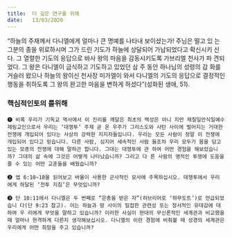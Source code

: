 ```yaml
---
title:  더 깊은 연구를 위해
date:   13/03/2020
---
```


“하늘의 주재께서 다니엘에게 얼마나 큰 명예를 나타내 보이셨는가! 주님은 떨고 있
는 그분의 종을 위로하시며 그가 드린 기도가 하늘에 상달되어 가납되었다고 확신시키
신다. 그 열렬한 기도의 응답으로 바사 왕의 마음을 감동시키도록 가브리엘 천사가 파
견되었다. 그 왕은 다니엘이 금식하고 기도하고 있었던 삼 주 동안 하나님의 성령의 감
화를 거슬러 왔으나 하늘의 왕이신 천사장 미가엘이 와서 다니엘의 기도의 응답으로
결정적인 행동을 취하도록 그 왕의 완고한 마음을 변하게 하셨다”(성화된 생애, 51).

### 핵심적인토의 를위해

`➊ 비록 우리가 기독교 역사에서 이 진리를 깨달은 최초의 백성은 아니
지만 제칠일안식일예수재림교인으로서 우리는 ‘대쟁투’ 주제 곧 온
우주가 그리스도와 사탄 사이에 벌어지는 거대한 전쟁에 개입되어
있다는 사상의 강력한 지지자들입니다. 우리는 모든 사람이 정말 이
전쟁에 개입되어 있다고 믿습니다. 다른 사람, 심지어 세속적인 사람
들조차 우리 모두가 몸을 담고 있는 모종의 전쟁에 대해 말하곤 합니다. 그대는 대쟁투에 관
하여 어떤 경험을 해보았습니까? 그대의 삶 속에 그것은 어떻게 나타났습니까? 그리고 다
른 사람의 영적인 투쟁에 도움을 줄 수 있는 어떤 교훈들을 배웠습니까?`

`➋ 엡 6:10~18을 읽어보고 바울이 사용한 군사적인 묘사에 주목하십시오. 대쟁투에서 우리
에게 하달된 ‘전투 지침’은 무엇입니까?`

`➌ 단 10:11에서 다니엘은 두 번째로 “은총을 받은 자”(히브리어로 ‘하무도트’)로 언급되었습니
다(단 9:23 참고). 이는 하늘과 땅 사이의 밀접한 관련성 또는 정서적인 유대감에 대하여 우
리에게 무엇을 말하고 있습니까? 이러한 사실이 현대의 무신론적인 세계관과 비교했을 때
얼마나 현격하게 다른지 생각해보십시오. 다니엘의 이런 경험에 비춰볼 때 성경의 세계관은
우리에게 어떤 희망을 주고 있습니까?`